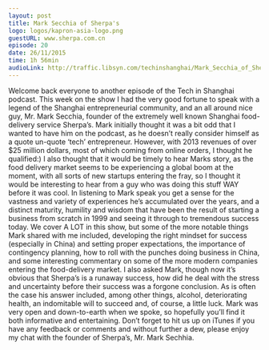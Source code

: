 ```yaml
---
layout: post
title: Mark Secchia of Sherpa's
logo: logos/kapron-asia-logo.png
guestURL: www.sherpa.com.cn
episode: 20
date: 26/11/2015
time: 1h 56min
audioLink: http://traffic.libsyn.com/techinshanghai/Mark_Secchia_of_Sherpas.mp3
---
```

Welcome back everyone to another episode of the Tech in Shanghai podcast. This week on the show I had the very good fortune to speak with a legend of the Shanghai entrepreneurial community, and an all around nice guy, Mr. Mark Secchia, founder of the extremely well known Shanghai food-delivery service Sherpa’s. Mark initially thought it was a bit odd that I wanted to have him on the podcast, as he doesn’t really consider himself as a quote un-quote ‘tech’ entrepreneur. However, with 2013 revenues of over $25 million dollars, most of which coming from online orders, I thought he qualified:) I also thought that it would be timely to hear Marks story, as the food delivery market seems to be experiencing a global boom at the moment, with all sorts of new startups entering the fray, so I thought it would be interesting to hear from a guy who was doing this stuff WAY before it was cool. In listening to Mark speak you get a sense for the vastness and variety of experiences he’s accumulated over the years, and a distinct maturity, humility and wisdom that have been the result of starting a business from scratch in 1999 and seeing it through to tremendous success today. We cover A LOT in this show, but some of the more notable things Mark shared with me included, developing the right mindset for success (especially in China) and setting proper expectations, the importance of contingency planning, how to roll with the punches doing business in China, and some interesting commentary on some of the more modern companies entering the food-delivery market. I also asked Mark, though now it’s obvious that Sherpa’s is a runaway success, how did he deal with the stress and uncertainty before their success was a forgone conclusion. As is often the case his answer included, among other things, alcohol, deteriorating health, an indomitable will to succeed and, of course, a little luck. Mark was very open and down-to-earth when we spoke, so hopefully you’ll find it both informative and entertaining. Don’t forget to hit us up on iTunes if you have any feedback or comments and without further a dew, please enjoy my chat with the founder of Sherpa’s, Mr. Mark Sechhia.
